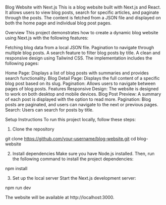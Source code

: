 Blog Website with Next.js
This is a blog website built with Next.js and React. It allows users to view blog posts, search for specific articles, and paginate through the posts. The content is fetched from a JSON file and displayed on both the home page and individual blog post pages.

Overview
This project demonstrates how to create a dynamic blog website using Next.js with the following features:

Fetching blog data from a local JSON file.
Pagination to navigate through multiple blog posts.
A search feature to filter blog posts by title.
A clean and responsive design using Tailwind CSS.
The implementation includes the following pages:

Home Page: Displays a list of blog posts with summaries and provides search functionality.
Blog Detail Page: Displays the full content of a specific blog post based on its slug.
Pagination: Allows users to navigate between pages of blog posts.
Features
Responsive Design: The website is designed to work on both desktop and mobile devices.
Blog Post Preview: A summary of each post is displayed with the option to read more.
Pagination: Blog posts are paginated, and users can navigate to the next or previous pages.
Search: Users can search for posts by title.


Setup Instructions
To run this project locally, follow these steps:

1. Clone the repository

git clone https://github.com/your-username/blog-website.git
cd blog-website

2. Install dependencies
Make sure you have Node.js installed. Then, run the following command to install the project dependencies:

npm install

3. Set up the local server
Start the Next.js development server:

npm run dev

The website will be available at http://localhost:3000.